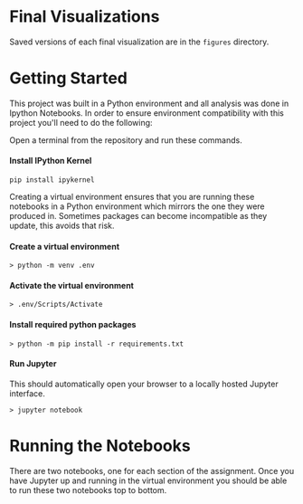 # Final Visualizations
Saved versions of each final visualization are in the `figures` directory.

# Getting Started
This project was built in a Python environment and all analysis was done in Ipython Notebooks. In order to ensure environment compatibility with this project you'll need to do the following:

Open a terminal from the repository and run these commands.
#### Install IPython Kernel
`pip install ipykernel`

Creating a virtual environment ensures that you are running these notebooks in a Python environment which mirrors the one they were produced in. Sometimes packages can become incompatible as they update, this avoids that risk.
#### Create a virtual environment
`> python -m venv .env`

#### Activate the virtual environment
`> .env/Scripts/Activate`

#### Install required python packages
`> python -m pip install -r requirements.txt`

#### Run Jupyter
This should automatically open your browser to a locally hosted Jupyter interface. 

`> jupyter notebook`

# Running the Notebooks


There are two notebooks, one for each section of the assignment. Once you have Jupyter up and running in the virtual environment you should be able to run these two notebooks top to bottom. 

